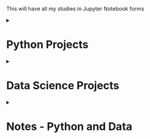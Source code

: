 This will have all my studies in Jupyter Notebook forms

<details>
  <summary><h1>Python Projects</h1></summary>

  <!-- Any additional notes or projects can go here -->
  - Project 1
  - Project 2
</details>

<details>
  <summary><h1>Data Science Projects</h1></summary>

  <!-- Any additional notes or projects can go here -->
  - Project 1
  - Project 2
</details>

<details>
  <summary><h1>Notes - Python and Data</h1></summary>

  <!-- Any additional notes or projects can go here -->
  - Note 1
  - Note 2
</details>
